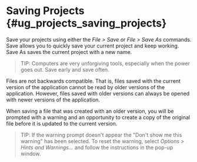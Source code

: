 Saving Projects {#ug_projects_saving_projects}
==============================================
Save your projects using either the *File > Save* or *File > Save As* commands. Save allows you to quickly save your current project and keep working. Save As saves the current project with a new name.

> TIP: Computers are very unforgiving tools, especially when the power goes out. Save early and save often.

Files are not backwards compatible. That is, files saved with the current version of the application cannot be read by older versions of the application. However, files saved with older versions can always be opened with newer versions of the application.

When saving a file that was created with an older version, you will be prompted with a warning and an opportunity to create a copy of the original file before it is updated to the current version.

> TIP: If the warning prompt doesn't appear the "Don't show me this warning" has been selected. To reset the warning, select *Options > Hints and Warnings...* and follow the instructions in the pop-up window.

